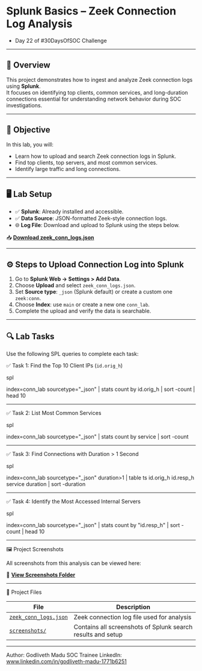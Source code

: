 # Splunk Basics – Zeek Connection Log Analysis  
* Day 22 of #30DaysOfSOC Challenge
---
##  📘 Overview

This project demonstrates how to ingest and analyze Zeek connection logs using **Splunk**.  
It focuses on identifying top clients, common services, and long-duration connections essential for understanding network behavior during SOC investigations.  

---

## 🎯 Objective  

In this lab, you will:  
- Learn how to upload and search Zeek connection logs in Splunk.  
- Find top clients, top servers, and most common services.  
- Identify large traffic and long connections.  

---

## 🖥️ Lab Setup  

- ✅ **Splunk**: Already installed and accessible.  
- ✅ **Data Source**: JSON-formatted Zeek-style connection logs.  
- 🌐 **Log File**: Download and upload to Splunk using the steps below.  

📥 **[Download zeek_conn_logs.json](./zeek_conn_logs.json)**  

---

## ⚙️ Steps to Upload Connection Log into Splunk  

1. Go to **Splunk Web → Settings > Add Data**.  
2. Choose **Upload** and select `zeek_conn_logs.json`.  
3. Set **Source type**: `_json` (Splunk default) or create a custom one `zeek:conn`.  
4. Choose **Index**: use `main` or create a new one `conn_lab`.  
5. Complete the upload and verify the data is searchable.  

---

## 🔍 Lab Tasks  

Use the following SPL queries to complete each task:

✅ Task 1: Find the Top 10 Client IPs (`id.orig_h`)

spl

index=conn_lab sourcetype="_json"
| stats count by id.orig_h
| sort -count
| head 10

---

✅ Task 2: List Most Common Services

spl

index=conn_lab sourcetype="_json"
| stats count by service
| sort -count

---

✅ Task 3: Find Connections with Duration > 1 Second

spl

index=conn_lab sourcetype="_json" duration>1
| table ts id.orig_h id.resp_h service duration
| sort -duration

---

✅ Task 4: Identify the Most Accessed Internal Servers

spl

index=conn_lab sourcetype="_json"
| stats count by "id.resp_h"
| sort -count
| head 10

---

🖼️ Project Screenshots

All screenshots from this analysis can be viewed here:

📸 **[View Screenshots Folder](./screenshots/)**


---

🧩 Project Files

| File                                           | Description                                                 |
| ---------------------------------------------- | ----------------------------------------------------------- |
| [`zeek_conn_logs.json`](./zeek_conn_logs.json) | Zeek connection log file used for analysis                  |
| [`screenshots/`](./screenshots/)               | Contains all screenshots of Splunk search results and setup |

---

Author: Godliveth Madu 
SOC Trainee 
LinkedIn: www.linkedin.com/in/godliveth-madu-1771b6251

